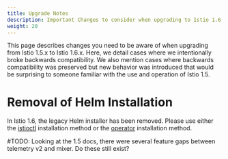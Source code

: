```yaml
---
title: Upgrade Notes
description: Important Changes to consider when upgrading to Istio 1.6.
weight: 20
---
```


This page describes changes you need to be aware of when upgrading from Istio
1.5.x to Istio 1.6.x. Here, we detail cases where we intentionally broke backwards
compatibility. We also mention cases where backwards compatibility was preserved
but new behavior was introduced that would be surprising to someone familiar with
the use and operation of Istio 1.5.

# Removal of Helm Installation
In Istio 1.6, the legacy Helm installer has been removed. Please use either the
[istioctl]() installation method or the [operator]() installation method.


#TODO: Looking at the 1.5 docs, there were several feature gaps between telemetry v2 and mixer. Do these still exist?
